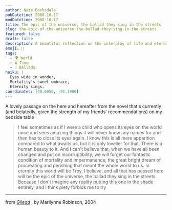 ```yaml
---
author: Nate Barksdale
pubDatetime: 2008-10-17
modDatetime: 2008-10-17
title: The epic of the universe, the ballad they sing in the streets
slug: the-epic-of-the-universe-the-ballad-they-sing-in-the-streets
featured: false
draft: false
description: A beautiful reflection on the interplay of life and eternity from Marilynne Robinson's _Gilead_.
emoji: 🌌
tags:
  - 🌍 World
  - ⏳ Time
  - 🎶 Ballads
haiku: |
  Eyes wide in wonder,  
  Mortality's sweet embrace,  
  Eternity sings.
coordinates: [40.6050, -91.1986]
---
```


A lovely passage on the here and hereafter from the novel that's currently (and belatedly, given the strength of my friends' recommendations) on my bedside table

> I feel sometimes as if I were a child who opens its eyes on the world once and sees amazing things it will never know any names for and then has to close its eyes again. I know this is all mere apparition compared to what awaits us, but it is only lovelier for that. There is a human beauty to it. And I can't believe that, when we have all been changed and put on incorruptibility, we will forget our fantastic condition of mortality and impermanence, the great bright dream of procreating and perishing that meant the whole world to us. In eternity this world will be Troy, I believe, and all that has passed here will be the epic of the universe, the ballad they sing in the streets. Because I don't imagine any reality putting this one in the shade entirely, and I think piety forbids me to try

---

from _[Gilead](http://books.google.com/books?id=d-f--2Lth_QC&printsec=frontcover&dq=gilead&ei=Nu74SNe2G4u8tAPattSmDA#PPA57,M1)_ , by Marilynne Robinson, 2004
